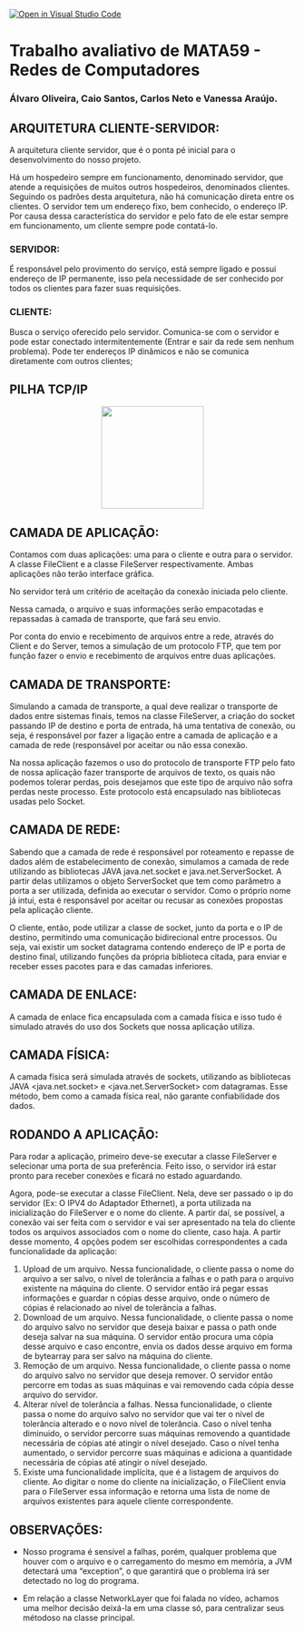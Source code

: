 [![Open in Visual Studio Code](https://classroom.github.com/assets/open-in-vscode-c66648af7eb3fe8bc4f294546bfd86ef473780cde1dea487d3c4ff354943c9ae.svg)](https://classroom.github.com/online_ide?assignment_repo_id=7992130&assignment_repo_type=AssignmentRepo)
# Trabalho avaliativo de MATA59 - Redes de Computadores
### Álvaro Oliveira, Caio Santos, Carlos Neto e Vanessa Araújo.

## ARQUITETURA CLIENTE-SERVIDOR:

A arquitetura cliente servidor, que é o ponta pé inicial para o desenvolvimento do nosso projeto. 

Há um hospedeiro sempre em funcionamento, denominado servidor, que atende a requisições de muitos outros hospedeiros, denominados clientes. Seguindo os padrões desta arquitetura, não há comunicação direta entre os clientes. O servidor tem um endereço fixo, bem conhecido, o endereço IP. Por causa dessa característica do servidor e pelo fato de ele estar sempre em funcionamento, um cliente sempre pode contatá-lo.

### SERVIDOR:
É responsável pelo provimento do serviço, está sempre ligado e possui endereço de IP permanente, isso pela necessidade de ser conhecido por todos os clientes para fazer suas requisições.

### CLIENTE:
Busca o serviço oferecido pelo servidor. Comunica-se com o servidor e pode estar conectado intermitentemente (Entrar e sair da rede sem nenhum problema). Pode ter endereços IP dinâmicos e não se comunica diretamente com outros clientes;

## PILHA TCP/IP

<p align="center">
 <img src="./assets/pilha-tcp-ip.png" style="width:180px;" />
</p>

## CAMADA DE APLICAÇÃO: 

Contamos com duas aplicações: uma para o cliente e outra para o servidor. A classe FileClient  e a classe FileServer respectivamente. Ambas aplicações não terão interface gráfica.  

No servidor terá um critério de aceitação da conexão iniciada pelo cliente. 

Nessa camada, o arquivo e suas informações serão empacotadas e repassadas à camada de transporte, que fará seu envio.  

Por conta do envio e recebimento de arquivos entre a rede, através do Client e do Server, temos a simulação de um protocolo FTP, que tem por função fazer o envio e recebimento de arquivos entre duas aplicações. 

## CAMADA DE TRANSPORTE: 

Simulando a camada de transporte, a qual deve realizar o transporte de dados entre sistemas finais, temos na classe FileServer, a criação do socket passando IP de destino e porta de entrada, há uma tentativa de conexão, ou seja, é responsável por fazer a ligação entre a camada de aplicação e a camada de rede (responsável por aceitar ou não essa conexão. 

Na nossa aplicação fazemos o uso do protocolo de transporte FTP pelo fato de nossa aplicação fazer transporte de arquivos de texto, os quais não podemos tolerar perdas, pois desejamos que este tipo de arquivo não sofra perdas neste processo. Este protocolo está encapsulado nas bibliotecas usadas pelo Socket. 

## CAMADA DE REDE: 

Sabendo que a camada de rede é responsável por roteamento e repasse de dados além de estabelecimento de conexão, simulamos a camada de rede utilizando as bibliotecas JAVA java.net.socket e java.net.ServerSocket. A partir delas utilizamos o objeto ServerSocket que tem como parâmetro a porta a ser utilizada, definida ao executar o servidor. Como o próprio nome já intui, esta é responsável por aceitar ou recusar as conexões propostas pela aplicação cliente. 

O cliente, então, pode utilizar a classe de socket, junto da porta e o IP de destino, permitindo uma comunicação bidirecional entre processos. Ou seja, vai existir um socket datagrama contendo endereço de IP e porta de destino final, utilizando funções da própria biblioteca citada, para enviar e receber esses pacotes para e das camadas inferiores. 

## CAMADA DE ENLACE: 

A camada de enlace fica encapsulada com a camada física e isso tudo é simulado através do uso dos Sockets que nossa aplicação utiliza. 


## CAMADA FÍSICA:

A camada física será simulada através de sockets, utilizando as bibliotecas JAVA <java.net.socket> e <java.net.ServerSocket> com datagramas. Esse método, bem como a camada física real, não garante confiabilidade dos dados. 

## RODANDO A APLICAÇÃO: 

Para rodar a aplicação, primeiro deve-se executar a classe FileServer e selecionar uma porta de sua preferência. Feito isso, o servidor irá estar pronto para receber conexões e ficará no estado aguardando.

Agora, pode-se executar a classe FileClient. Nela, deve ser passado o ip do servidor (Ex: O IPV4 do Adaptador Ethernet), a porta utilizada na inicialização do FileServer e o nome do cliente. A partir daí, se possível, a conexão vai ser feita com o servidor e vai ser apresentado na tela do cliente todos os arquivos associados com o nome do cliente, caso haja. A partir desse momento, 4 opções podem ser escolhidas correspondentes a cada funcionalidade da aplicação:
1. Upload de um arquivo. Nessa funcionalidade, o cliente passa o nome do arquivo a ser salvo, o nível de tolerância a falhas e o path para o arquivo existente na máquina do cliente. O servidor então irá pegar essas informações e guardar n cópias desse arquivo, onde o número de cópias é relacionado ao nível de tolerância a falhas.
2. Download de um arquivo. Nessa funcionalidade, o cliente passa o nome do arquivo salvo no servidor que deseja baixar e passa o path onde deseja salvar na sua máquina. O servidor então procura uma cópia desse arquivo e caso encontre, envia os dados desse arquivo em forma de bytearray para ser salvo na máquina do cliente.
3. Remoção de um arquivo. Nessa funcionalidade, o cliente passa o nome do arquivo salvo no servidor que deseja remover. O servidor então percorre em todas as suas máquinas e vai removendo cada cópia desse arquivo do servidor.
4. Alterar nível de tolerância a falhas. Nessa funcionalidade, o cliente passa o nome do arquivo salvo no servidor que vai ter o nível de tolerância alterado e o novo nível de tolerância. Caso o nível tenha diminuido, o servidor percorre suas máquinas removendo a quantidade necessária de cópias até atingir o nível desejado. Caso o nível tenha aumentado, o servidor percorre suas máquinas e adiciona a quantidade necessária de cópias até atingir o nível desejado.
5. Existe uma funcionalidade implícita, que é a listagem de arquivos do cliente. Ao digitar o nome do cliente na inicialização, o FileClient envia para o FileServer essa informação e retorna uma lista de nome de arquivos existentes para aquele cliente correspondente.

## OBSERVAÇÕES: 

 - Nosso programa é sensível a falhas, porém, qualquer problema que houver com o arquivo e o carregamento do mesmo em memória, a JVM detectará uma “exception”, o que garantirá que o problema irá ser detectado no log do programa.

- Em relação a classe NetworkLayer que foi falada no vídeo, achamos uma melhor decisão deixá-la em uma classe só, para centralizar seus métodoso na classe principal.
